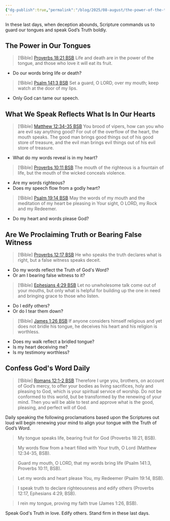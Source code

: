 ```yaml
---
{"dg-publish":true,"permalink":"/blog/2025/08-august/the-power-of-the-tongue/","tags":["BND/Blog/2025/08/The-Power-of-the-Tongue/"],"created":"2025-08-18T04:03:21.740-04:00","updated":"2025-08-18T05:16:33.556-04:00"}
---
```


In these last days, when deception abounds, Scripture commands us to guard our tongues and speak God’s Truth boldly.

## The Power in Our Tongues  

>[!Bible] [Proverbs 18:21 BSB](https://www.bible.com/bible/3034/PRO.18.21)
>Life and death are in the power of the tongue,
>and those who love it will eat its fruit.

- Do our words bring life or death?

>[!Bible] [Psalm 141:3 BSB](https://www.bible.com/bible/3034/PSA.141.3)
>Set a guard, O LORD, over my mouth;
>keep watch at the door of my lips.

- Only God can tame our speech.
 
 ## What We Speak Reflects What Is In Our Hearts  

>[!Bible] [Matthew 12:34-35 BSB](https://www.bible.com/bible/3034/MAT.12.34-35)
>You brood of vipers, how can you who are evil say anything good? For out of the overflow of the heart, the mouth speaks. The good man brings good things out of his good store of treasure, and the evil man brings evil things out of his evil store of treasure.

- What do my words reveal is in my heart?


>[!Bible] [Proverbs 10:11 BSB](https://www.bible.com/bible/3034/PRO.10.11)
>The mouth of the righteous is a fountain of life,
>but the mouth of the wicked conceals violence.

- Are my words righteous?
- Does my speech flow from a godly heart?

>[!Bible] [Psalm 19:14 BSB](https://www.bible.com/bible/3034/PSA.19.14)
>May the words of my mouth
>and the meditation of my heart
>be pleasing in Your sight,
>O LORD, my Rock and my Redeemer.

- Do my heart and words please God?
## Are We Proclaiming Truth or Bearing False Witness

>[!Bible] [Proverbs 12:17 BSB](https://www.bible.com/bible/3034/PRO.12.17)
>He who speaks the truth declares what is right,
>but a false witness speaks deceit.

- Do my words reflect the Truth of God's Word? 
- Or am I bearing false witness to it?

>[!Bible] [Ephesians 4:29 BSB](https://www.bible.com/bible/3034/EPH.4.29)
>Let no unwholesome talk come out of your mouths, but only what is helpful for building up the one in need and bringing grace to those who listen.

- Do I edify others?
- Or do I tear them down?  

>[!Bible] [James 1:26 BSB](https://www.bible.com/bible/3034/JAS.1.26)
>If anyone considers himself religious and yet does not bridle his tongue, he deceives his heart and his religion is worthless.

- Does my walk reflect a bridled tongue?
- Is my heart deceiving me?
- Is my testimony worthless?

## Confess God's Word Daily


>[!Bible] [Romans 12:1-2 BSB](https://www.bible.com/bible/3034/ROM.12.1-2)
>Therefore I urge you, brothers, on account of God’s mercy, to offer your bodies as living sacrifices, holy and pleasing to God, which is your spiritual service of worship. Do not be conformed to this world, but be transformed by the renewing of your mind. Then you will be able to test and approve what is the good, pleasing, and perfect will of God.

Daily speaking the following proclamations based upon the Scriptures out loud will begin renewing your mind to align your tongue with the Truth of God’s Word.

> My tongue speaks life, bearing fruit for God (Proverbs 18:21, BSB).

> My words flow from a heart filled with Your truth, O Lord (Matthew 12:34-35, BSB).

> Guard my mouth, O LORD, that my words bring life (Psalm 141:3, Proverbs 10:11, BSB).

> Let my words and heart please You, my Redeemer (Psalm 19:14, BSB).

> I speak truth to declare righteousness and edify others (Proverbs 12:17, Ephesians 4:29, BSB).

> I rein my tongue, proving my faith true (James 1:26, BSB).

Speak God's Truth in love. Edify others. Stand firm in these last days.